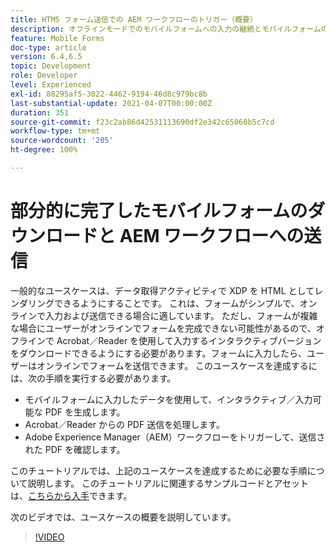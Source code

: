 ```yaml
---
title: HTM5 フォーム送信での AEM ワークフローのトリガー（概要）
description: オフラインモードでのモバイルフォームへの入力の継続とモバイルフォームの送信による AEM ワークフローのトリガー
feature: Mobile Forms
doc-type: article
version: 6.4,6.5
topic: Development
role: Developer
level: Experienced
exl-id: 88295af5-3022-4462-9194-46d8c979bc8b
last-substantial-update: 2021-04-07T00:00:00Z
duration: 351
source-git-commit: f23c2ab86d42531113690df2e342c65060b5c7cd
workflow-type: tm+mt
source-wordcount: '205'
ht-degree: 100%

---
```


# 部分的に完了したモバイルフォームのダウンロードと AEM ワークフローへの送信

一般的なユースケースは、データ取得アクティビティで XDP を HTML としてレンダリングできるようにすることです。 これは、フォームがシンプルで、オンラインで入力および送信できる場合に適しています。 ただし、フォームが複雑な場合にユーザーがオンラインでフォームを完成できない可能性があるので、オフラインで Acrobat／Reader を使用して入力するインタラクティブバージョンをダウンロードできるようにする必要があります。フォームに入力したら、ユーザーはオンラインでフォームを送信できます。
このユースケースを達成するには、次の手順を実行する必要があります。

* モバイルフォームに入力したデータを使用して、インタラクティブ／入力可能な PDF を生成します。
* Acrobat／Reader からの PDF 送信を処理します。
* Adobe Experience Manager（AEM）ワークフローをトリガーして、送信された PDF を確認します。

このチュートリアルでは、上記のユースケースを達成するために必要な手順について説明します。 このチュートリアルに関連するサンプルコードとアセットは、[こちらから入手](part-four.md)できます。

次のビデオでは、ユースケースの概要を説明しています。

>[!VIDEO](https://video.tv.adobe.com/v/29677?quality=12&learn=on)
